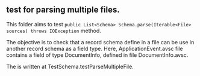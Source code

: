 ## test for parsing multiple files.
This folder aims to test `public List<Schema> Schema.parse(Iterable<File> sources) throws IOException` method.

The objective is to check that a record schema define in a file can be use in another record schema as a field type.
Here, ApplicationEvent.avsc file contains a field of type DocumentInfo, defined in file DocumentInfo.avsc.

The is written at TestSchema.testParseMultipleFile.

